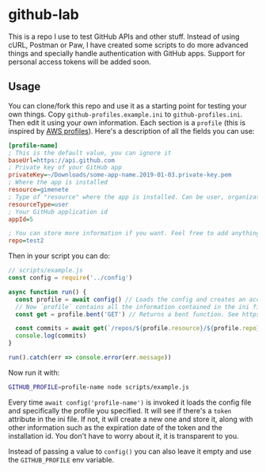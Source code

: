 # github-lab

This is a repo I use to test GitHub APIs and other stuff. Instead of using cURL, Postman or Paw, I have created some scripts to do more advanced things and specially handle authentication with GitHub apps. Support for personal access tokens will be added soon.

## Usage

You can clone/fork this repo and use it as a starting point for testing your own things. Copy `github-profiles.example.ini` to `github-profiles.ini`. Then edit it using your own information. Each section is a `profile` (this is inspired by [AWS profiles](https://docs.aws.amazon.com/cli/latest/userguide/cli-configure-profiles.html)). Here's a description of all the fields you can use:

```ini
[profile-name]
; This is the default value, you can ignore it
baseUrl=https://api.github.com
; Private key of your GitHub app
privateKey=~/Downloads/some-app-name.2019-01-03.private-key.pem
; Where the app is installed
resource=gimenete
; Type of "resource" where the app is installed. Can be user, organization or repository
resourceType=user
; Your GitHub application id
appId=5

; You can store more information if you want. Feel free to add anything
repo=test2
```

Then in your script you can do:

```js
// scripts/example.js
const config = require('../config')

async function run() {
  const profile = await config() // Loads the config and creates an access token if needed
  // Now `profile` contains all the information contained in the ini file for that profile, plus auth information and the bent() method
  const get = profile.bent('GET') // Returns a bent function. See https://github.com/mikeal/bent

  const commits = await get(`/repos/${profile.resource}/${profile.repo}/commits`) // profile.repo is a custom property in our ini file
  console.log(commits)
}

run().catch(err => console.error(err.message))
```

Now run it with:

```bash
GITHUB_PROFILE=profile-name node scripts/example.js
```

Every time `await config('profile-name')` is invoked it loads the config file and specifically the profile you specified. It will see if there's a `token` attribute in the ini file. If not, it will create a new one and store it, along with other information such as the expiration date of the token and the installation id. You don't have to worry about it, it is transparent to you.

Instead of passing a value to `config()` you can also leave it empty and use the `GITHUB_PROFILE` env variable.

